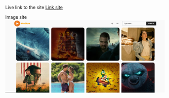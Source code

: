 Live link to the site
[Link site](https://movinow.netlify.app/)

Image site
![Image site](/frontend/public/image-site.PNG)